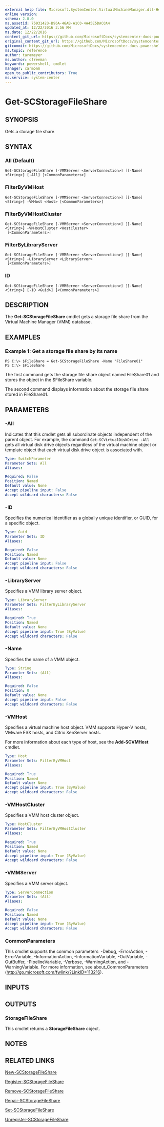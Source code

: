 ```yaml
---
external help file: Microsoft.SystemCenter.VirtualMachineManager.dll-Help.xml
online version: 
schema: 2.0.0
ms.assetid: 75931420-B96A-46AB-A1C0-4A45E5DAC0A4
updated_at: 12/22/2016 3:56 PM
ms.date: 12/22/2016
content_git_url: https://github.com/MicrosoftDocs/systemcenter-docs-powershell/blob/master/systemcenter-cmdlets/SystemCenter2016/VirtualMachineManager/vlatest/Get-SCStorageFileShare.md
original_content_git_url: https://github.com/MicrosoftDocs/systemcenter-docs-powershell/blob/master/systemcenter-cmdlets/SystemCenter2016/VirtualMachineManager/vlatest/Get-SCStorageFileShare.md
gitcommit: https://github.com/MicrosoftDocs/systemcenter-docs-powershell/blob/96e5647587661652225fbdd2c797cd4d59d542bc/systemcenter-cmdlets/SystemCenter2016/VirtualMachineManager/vlatest/Get-SCStorageFileShare.md
ms.topic: reference
author: tarameyer
ms.author: cfreeman
keywords: powershell, cmdlet
manager: carmonm
open_to_public_contributors: True
ms.service: system-center
---
```


# Get-SCStorageFileShare

## SYNOPSIS
Gets a storage file share.

## SYNTAX

### All (Default)
```
Get-SCStorageFileShare [-VMMServer <ServerConnection>] [[-Name] <String>] [-All] [<CommonParameters>]
```

### FilterByVMHost
```
Get-SCStorageFileShare [-VMMServer <ServerConnection>] [[-Name] <String>] -VMHost <Host> [<CommonParameters>]
```

### FilterByVMHostCluster
```
Get-SCStorageFileShare [-VMMServer <ServerConnection>] [[-Name] <String>] -VMHostCluster <HostCluster>
 [<CommonParameters>]
```

### FilterByLibraryServer
```
Get-SCStorageFileShare [-VMMServer <ServerConnection>] [[-Name] <String>] -LibraryServer <LibraryServer>
 [<CommonParameters>]
```

### ID
```
Get-SCStorageFileShare [-VMMServer <ServerConnection>] [[-Name] <String>] [-ID <Guid>] [<CommonParameters>]
```

## DESCRIPTION
The **Get-SCStorageFileShare** cmdlet gets a storage file share from the Virtual Machine Manager (VMM) database.

## EXAMPLES

### Example 1: Get a storage file share by its name
```
PS C:\> $FileShare = Get-SCStorageFileShare -Name "FileShare01" 
PS C:\> $FileShare
```

The first command gets the storage file share object named FileShare01 and stores the object in the $FileShare variable.

The second command displays information about the storage file share stored in FileShare01.

## PARAMETERS

### -All
Indicates that this cmdlet gets all subordinate objects independent of the parent object.
For example, the command `Get-SCVirtualDiskDrive -All` gets all virtual disk drive objects regardless of the virtual machine object or template object that each virtual disk drive object is associated with.

```yaml
Type: SwitchParameter
Parameter Sets: All
Aliases: 

Required: False
Position: Named
Default value: None
Accept pipeline input: False
Accept wildcard characters: False
```

### -ID
Specifies the numerical identifier as a globally unique identifier, or GUID, for a specific object.

```yaml
Type: Guid
Parameter Sets: ID
Aliases: 

Required: False
Position: Named
Default value: None
Accept pipeline input: False
Accept wildcard characters: False
```

### -LibraryServer
Specifies a VMM library server object.

```yaml
Type: LibraryServer
Parameter Sets: FilterByLibraryServer
Aliases: 

Required: True
Position: Named
Default value: None
Accept pipeline input: True (ByValue)
Accept wildcard characters: False
```

### -Name
Specifies the name of a VMM object.

```yaml
Type: String
Parameter Sets: (All)
Aliases: 

Required: False
Position: 0
Default value: None
Accept pipeline input: False
Accept wildcard characters: False
```

### -VMHost
Specifies a virtual machine host object.
VMM supports Hyper-V hosts, VMware ESX hosts, and Citrix XenServer hosts.

For more information about each type of host, see the **Add-SCVMHost** cmdlet.

```yaml
Type: Host
Parameter Sets: FilterByVMHost
Aliases: 

Required: True
Position: Named
Default value: None
Accept pipeline input: True (ByValue)
Accept wildcard characters: False
```

### -VMHostCluster
Specifies a VMM host cluster object.

```yaml
Type: HostCluster
Parameter Sets: FilterByVMHostCluster
Aliases: 

Required: True
Position: Named
Default value: None
Accept pipeline input: True (ByValue)
Accept wildcard characters: False
```

### -VMMServer
Specifies a VMM server object.

```yaml
Type: ServerConnection
Parameter Sets: (All)
Aliases: 

Required: False
Position: Named
Default value: None
Accept pipeline input: True (ByValue)
Accept wildcard characters: False
```

### CommonParameters
This cmdlet supports the common parameters: -Debug, -ErrorAction, -ErrorVariable, -InformationAction, -InformationVariable, -OutVariable, -OutBuffer, -PipelineVariable, -Verbose, -WarningAction, and -WarningVariable. For more information, see about_CommonParameters (http://go.microsoft.com/fwlink/?LinkID=113216).

## INPUTS

## OUTPUTS

### StorageFileShare
This cmdlet returns a **StorageFileShare** object.

## NOTES

## RELATED LINKS

[New-SCStorageFileShare](xref:SystemCenter2016/VirtualMachineManager/vlatest/New-SCStorageFileShare.md)

[Register-SCStorageFileShare](xref:SystemCenter2016/VirtualMachineManager/vlatest/Register-SCStorageFileShare.md)

[Remove-SCStorageFileShare](xref:SystemCenter2016/VirtualMachineManager/vlatest/Remove-SCStorageFileShare.md)

[Repair-SCStorageFileShare](xref:SystemCenter2016/VirtualMachineManager/vlatest/Repair-SCStorageFileShare.md)

[Set-SCStorageFileShare](xref:SystemCenter2016/VirtualMachineManager/vlatest/Set-SCStorageFileShare.md)

[Unregister-SCStorageFileShare](xref:SystemCenter2016/VirtualMachineManager/vlatest/Unregister-SCStorageFileShare.md)

